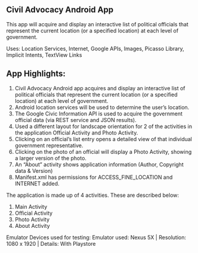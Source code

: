 ## Civil Advocacy Android App

This app will acquire and display an interactive list of political officials 
that represent the current location (or a specified location) at each level of government.

Uses: Location Services, Internet, Google APIs, Images, Picasso Library, Implicit Intents, TextView Links

## App Highlights:

1. Civil Advocacy Android app acquires and display an interactive list of political officials that represent the current
   location (or a specified location) at each level of government.
2. Android location services will be used to determine the user’s location.
3. The Google Civic Information API is used to acquire the government official data (via REST service and JSON results).
4. Used a different layout for landscape orientation for 2 of the activities in the application
   Official Activity and Photo Activity.
5. Clicking on an official’s list entry opens a detailed view of that individual government representative.
6. Clicking on the photo of an official will display a Photo Activity, showing a larger version of the photo.
7. An “About” activity shows application information (Author, Copyright data & Version)
8. Manifest.xml has permissions for ACCESS_FINE_LOCATION and INTERNET added.

The application is made up of 4 activities. These are described below:
1. Main Activity
2. Official Activity
3. Photo Activity
4. About Activity

Emulator Devices used for testing:
Emulator used: Nexus 5X | Resolution: 1080 x 1920 | Details: With Playstore

